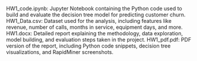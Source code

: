 HW1_code.ipynb: Jupyter Notebook containing the Python code used to build and evaluate the decision tree model for predicting customer churn.
HW1_Data.csv: Dataset used for the analysis, including features like revenue, number of calls, months in service, equipment days, and more.
HW1.docx: Detailed report explaining the methodology, data exploration, model building, and evaluation steps taken in the project.
HW1_pdf.pdf: PDF version of the report, including Python code snippets, decision tree visualizations, and RapidMiner screenshots.
